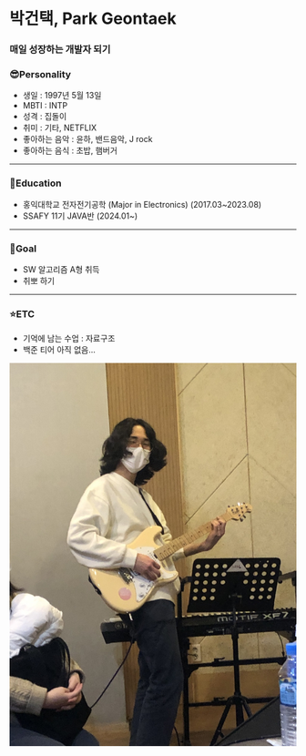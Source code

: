 # 박건택, Park Geontaek
### **매일 성장하는 개발자 되기**
### 😎Personality 
- 생일 : 1997년 5월 13일 
- MBTI : INTP
- 성격 : 집돌이 
- 취미 : 기타, NETFLIX
- 좋아하는 음악 : 윤하, 밴드음악, J rock
- 좋아하는 음식 : 초밥, 햄버거

---
### 📖Education 
- 홍익대학교 전자전기공학 (Major in Electronics) (2017.03~2023.08)
- SSAFY 11기 JAVA반  (2024.01~)
---
### 🎈Goal 
- SW 알고리즘 A형 취득
- 취뽀 하기
---
### ⭐ETC
- 기억에 남는 수업 : 자료구조
- 백준 티어 아직 없음...

 ![poster](./assets/123.jpg)

<a href="https://github.com/qkrrjsxor">
<!-- <img src="https://img.shields.io/badge/Github-181717?style=for-the-badge&logo=Github&logoColor=white"> -->
</a>
